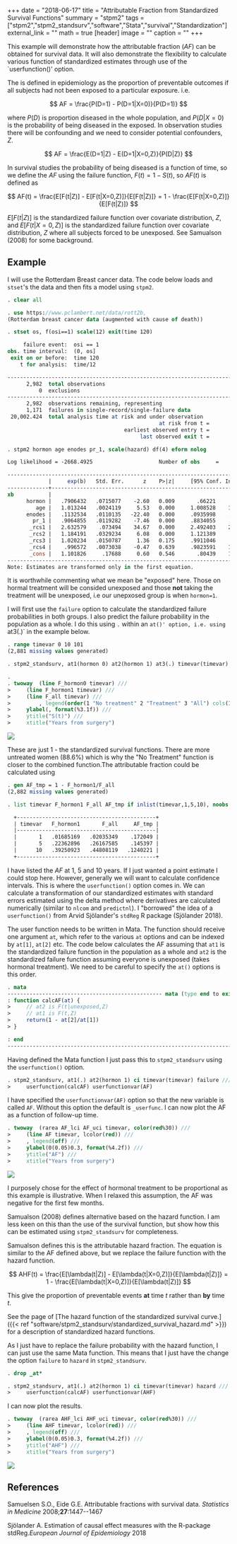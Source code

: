 +++
date = "2018-06-17"
title = "Attributable Fraction from Standardized Survival Functions"
summary = "stpm2"
tags = ["stpm2","stpm2_standsurv","software","Stata","survival","Standardization"]
external_link = "" 
math = true
[header]
image = ""
caption = ""
+++



This example will demonstrate how the attributable fraction ($AF$) can be obtained for survival data. It will also demonstrate the flexibility to calculate various function of standardized estimates through use of the `userfunction()' option.


The is defined in epidemiology as the proportion of preventable outcomes if all subjects had not been exposed to a particular exposure. i.e.

$$
AF = \frac{P(D=1) - P(D=1|X=0)}{P(D=1)}
$$

where $P(D)$ is proportion diseased in the whole population, and $P(D|X=0)$ is the probability of being diseased in the exposed. In observation studies there will be confounding and we need to consider potential confounders, $Z$. 

$$
AF = \frac{E(D=1|Z) - E(D=1|X=0,Z)}{P(D|Z)}
$$

In survival studies the probability of being diseased is a function of time, so we define the $AF$ using the failure function, $F(t) = 1 - S(t)$, so $AF(t)$ is defined as

$$
AF(t) = \frac{E[F(t|Z)] - E[F(t|X=0,Z)]}{E[F(t|Z)]} = 1 - \frac{E[F(t|X=0,Z)]}{E[F(t|Z)]}
$$

$E[F(t|Z)]$ is the standardized failure function over covariate distribution, $Z$, and $E[F(t|X=0,Z)]$ is the standardized failure function over covariate distribution, $Z$ where all subjects forced to be unexposed. See Samualson (2008) for some background.

## Example

I will use the Rotterdam Breast cancer data. The code below loads and `stset`'s the data and then fits a model using `stpm2`. 

```stata
. clear all

. use https://www.pclambert.net/data/rott2b, 
(Rotterdam breast cancer data (augmented with cause of death))

. stset os, f(osi==1) scale(12) exit(time 120)

     failure event:  osi == 1
obs. time interval:  (0, os]
 exit on or before:  time 120
    t for analysis:  time/12

------------------------------------------------------------------------------
      2,982  total observations
          0  exclusions
------------------------------------------------------------------------------
      2,982  observations remaining, representing
      1,171  failures in single-record/single-failure data
 20,002.424  total analysis time at risk and under observation
                                                at risk from t =         0
                                     earliest observed entry t =         0
                                          last observed exit t =        10

. stpm2 hormon age enodes pr_1, scale(hazard) df(4) eform nolog 

Log likelihood = -2668.4925                     Number of obs     =      2,982

------------------------------------------------------------------------------
             |     exp(b)   Std. Err.      z    P>|z|     [95% Conf. Interval]
-------------+----------------------------------------------------------------
xb           |
      hormon |   .7906432   .0715077    -2.60   0.009       .66221    .9439854
         age |   1.013244   .0024119     5.53   0.000     1.008528    1.017983
      enodes |   .1132534   .0110135   -22.40   0.000     .0935998    .1370337
        pr_1 |   .9064855   .0119282    -7.46   0.000     .8834055    .9301685
       _rcs1 |   2.632579    .073494    34.67   0.000     2.492403    2.780638
       _rcs2 |   1.184191   .0329234     6.08   0.000     1.121389     1.25051
       _rcs3 |   1.020234   .0150787     1.36   0.175     .9911046     1.05022
       _rcs4 |    .996572   .0073038    -0.47   0.639     .9823591    1.010991
       _cons |   1.101826     .17688     0.60   0.546       .80439    1.509244
------------------------------------------------------------------------------
Note: Estimates are transformed only in the first equation.

```

It is worthwhile commenting what we mean be "exposed" here. Those on hormal treatment will be consided unexposed and those **not** taking the treatment will be unexposed, i.e our unepxosed group is when `hormon=1`.


I will first use the `failure` option to calculate the standardized failure probabilities in both groups. I also predict the failure probability in the population as a whole. I do this using `.` within an `at()' option, i.e. using `at3(.)` in the example below.

```stata
. range timevar 0 10 101
(2,881 missing values generated)

. stpm2_standsurv, at1(hormon 0) at2(hormon 1) at3(.) timevar(timevar) ci atvar(F_hormon0 F_hormon1 F_all) failure

. 
. twoway  (line F_hormon0 timevar) ///
>     (line F_hormon1 timevar) ///
>     (line F_all timevar) ///
>         , legend(order(1 "No treatment" 2 "Treatment" 3 "All") cols(1) pos(11)) /// 
>     ylabel(, format(%3.1f)) ///
>     ytitle("S(t)") ///
>     xtitle("Years from surgery") 

```


![](/statasvg/stpm2_standsurv_failure_stand.svg)

These are just 1 - the standardized survival functions. There are more untreated women (88.6%) which is why the "No Treatment" function is closer to the combined function.The attributable fraction could be calculated using

```stata
. gen AF_tmp = 1 - F_hormon1/F_all
(2,882 missing values generated)

. list timevar F_hormon1 F_all AF_tmp if inlist(timevar,1,5,10), noobs

  +--------------------------------------------+
  | timevar   F_hormon1       F_all     AF_tmp |
  |--------------------------------------------|
  |       1   .01685169   .02035349    .172049 |
  |       5   .22362896   .26167585    .145397 |
  |      10   .39250923   .44808119   .1240221 |
  +--------------------------------------------+

```

I have listed the $AF$ at 1, 5 and 10 years. If I just wanted a point estimate I could stop here. However, generally we will want to calculate confidence intervals. This is where the `userfunction()` option comes in. We can calculate a transformation of our standardized estimates with standard errors estimated using the delta method where derivatives are calculated numerically (similar to `nlcom` and `predictnl`). I "borrowed" the idea of a `userfunction()` from Arvid Sjölander's `stdReg` R package (Sjölander 2018).


The user function needs to be written in Mata. The function should receive one argument `at`, which refer to the various `at` options and can be indexed by `at[1]`, `at[2]` etc. The code below calculates the AF assuming that `at1` is the standardized failure function in the population as a whole and `at2` is the standardized failure function assuming everyone is unexposed (takes hormonal treatment). We need to be careful to specify the `at()` options is this order.

```stata
. mata
------------------------------------------------- mata (type end to exit) ------------------------------------------------------------------------------------------------------------------------------------
: function calcAF(at) {
>     // at2 is F(t|unexposed,Z)
>     // at1 is F(t,Z)
>     return(1 - at[2]/at[1])
> }

: end
--------------------------------------------------------------------------------------------------------------------------------------------------------------------------------------------------------------

```

Having defined the Mata function I just pass this to `stpm2_standsurv` using the `userfunction()` option.

```stata
. stpm2_standsurv, at1(.) at2(hormon 1) ci timevar(timevar) failure ///
>     userfunction(calcAF) userfunctionvar(AF) 

```

I have specified the `userfunctionvar(AF)` option so that the new variable is called `AF`. Without this option
the default is `_userfunc`. I can now plot the AF as a function of follow-up time.


```stata
. twoway  (rarea AF_lci AF_uci timevar, color(red%30)) ///
>     (line AF timevar, lcolor(red)) ///
>     , legend(off) /// 
>     ylabel(0(0.05)0.3, format(%4.2f)) ///
>     ytitle("AF") ///
>     xtitle("Years from surgery") 

```

![](/statasvg/stpm2_standsurv_AF_stand.svg)

I purposely chose for the effect of hormonal treatment to be proportional as this example is illustrative. When I relaxed this assumption, the AF was negative for the first few months.

Samualson (2008) defines alternative based on the hazard function. I am less keen on this than the use of the survival function, but show how this can be
estimated using `stpm2_standsurv` for completeness.

Samualson defines this is the attributable hazard fraction. The equation is similar to the AF defined above, but we replace the failure function with the hazard function.

$$
AHF(t) = \frac{E[\lambda(t|Z)] - E[\lambda(t|X=0,Z)]}{E[\lambda(t|Z)]} = 1 - \frac{E[\lambda(t|X=0,Z)]}{E[\lambda(t|Z)]}
$$

This give the proportion of preventable events **at** time $t$ rather than **by** time $t$.

See the page of [The hazard function of the standardized survival curve.]({{< ref "software/stpm2_standsurv/standardized_survival_hazard.md" >}}) for a description of standardized hazard functions. 

As I just have to replace the failure probability with the hazard function, I can just use the same Mata function. This means that I just have the change the option `failure` to `hazard` in `stpm2_standsurv`.

```stata
. drop _at*

. stpm2_standsurv, at1(.) at2(hormon 1) ci timevar(timevar) hazard ///
>     userfunction(calcAF) userfunctionvar(AHF) 

```

I can now plot the results.

```stata
. twoway  (rarea AHF_lci AHF_uci timevar, color(red%30)) ///
>     (line AHF timevar, lcolor(red)) ///
>     , legend(off) /// 
>     ylabel(0(0.05)0.3, format(%4.2f)) ///
>     ytitle("AHF") ///
>     xtitle("Years from surgery") 

```

![](/statasvg/stpm2_standsurv_AHF_stand.svg)



## References

Samuelsen S.O., Eide G.E. Attributable fractions with survival data. *Statistics in Medicine* 2008;**27**:1447--1467

Sjölander A. Estimation of causal effect measures with the R-package stdReg.*European Journal of Epidemiology* 2018
